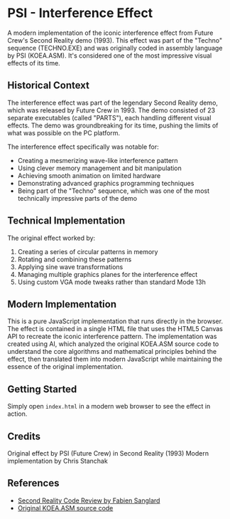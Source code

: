 # PSI - Interference Effect

A modern implementation of the iconic interference effect from Future Crew's Second Reality demo (1993). This effect was part of the "Techno" sequence (TECHNO.EXE) and was originally coded in assembly language by PSI (KOEA.ASM). It's considered one of the most impressive visual effects of its time.

## Historical Context

The interference effect was part of the legendary Second Reality demo, which was released by Future Crew in 1993. The demo consisted of 23 separate executables (called "PARTS"), each handling different visual effects. The demo was groundbreaking for its time, pushing the limits of what was possible on the PC platform.

The interference effect specifically was notable for:
- Creating a mesmerizing wave-like interference pattern
- Using clever memory management and bit manipulation
- Achieving smooth animation on limited hardware
- Demonstrating advanced graphics programming techniques
- Being part of the "Techno" sequence, which was one of the most technically impressive parts of the demo

## Technical Implementation

The original effect worked by:
1. Creating a series of circular patterns in memory
2. Rotating and combining these patterns
3. Applying sine wave transformations
4. Managing multiple graphics planes for the interference effect
5. Using custom VGA mode tweaks rather than standard Mode 13h

## Modern Implementation

This is a pure JavaScript implementation that runs directly in the browser. The effect is contained in a single HTML file that uses the HTML5 Canvas API to recreate the iconic interference pattern. The implementation was created using AI, which analyzed the original KOEA.ASM source code to understand the core algorithms and mathematical principles behind the effect, then translated them into modern JavaScript while maintaining the essence of the original implementation.

## Getting Started

Simply open `index.html` in a modern web browser to see the effect in action.

## Credits

Original effect by PSI (Future Crew) in Second Reality (1993)
Modern implementation by Chris Stanchak

## References

- [Second Reality Code Review by Fabien Sanglard](https://fabiensanglard.net/second_reality/second_reality_parts.php)
- [Original KOEA.ASM source code](https://github.com/fabiensanglard/SecondReality/blob/master/TECHNO/KOEA.ASM) 